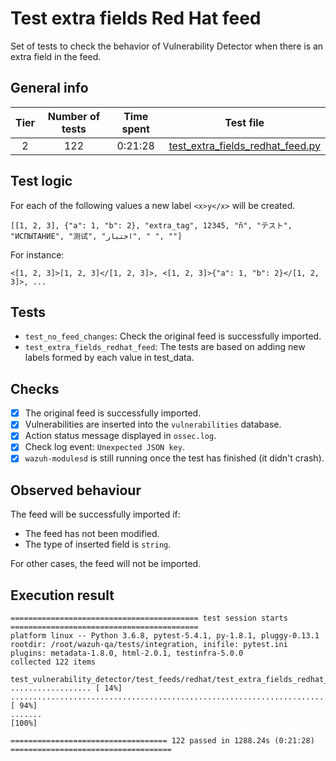 # Test extra fields Red Hat feed

Set of tests to check the behavior of Vulnerability Detector when there is an extra field in the feed.

## General info

|Tier | Number of tests | Time spent| Test file |
|:--:|:--:|:--:|:--:|
| 2 | 122 | 0:21:28 | [test_extra_fields_redhat_feed.py](../../../test_feeds/redhat/test_extra_fields_redhat_feed.py)|

## Test logic

For each of the following values a new label `<x>y</x>` will be created.

```
[[1, 2, 3], {"a": 1, "b": 2}, "extra_tag", 12345, "ñ", "テスト", "ИСПЫТАНИЕ", "测试", "اختبار", " ", ""]
```

For instance:

```
<[1, 2, 3]>[1, 2, 3]</[1, 2, 3]>, <[1, 2, 3]>{"a": 1, "b": 2}</[1, 2, 3]>, ...
```

## Tests

- `test_no_feed_changes`: Check the original feed is successfully imported.
- `test_extra_fields_redhat_feed`: The tests are based on adding new labels formed by each value in test_data.

## Checks

- [x] The original feed is successfully imported.
- [x] Vulnerabilities are inserted into the `vulnerabilities` database.
- [x] Action status message displayed in `ossec.log`.
- [x] Check log event: `Unexpected JSON key`.
- [x] `wazuh-modulesd` is still running once the test has finished (it didn't crash).

## Observed behaviour

The feed will be successfully imported if:

- The feed has not been modified.
- The type of inserted field is `string`.

For other cases, the feed will not be imported.

## Execution result

```
========================================== test session starts ==========================================
platform linux -- Python 3.6.8, pytest-5.4.1, py-1.8.1, pluggy-0.13.1
rootdir: /root/wazuh-qa/tests/integration, inifile: pytest.ini
plugins: metadata-1.8.0, html-2.0.1, testinfra-5.0.0
collected 122 items

test_vulnerability_detector/test_feeds/redhat/test_extra_fields_redhat_feed.py .................. [ 14%]
................................................................................................. [ 94%]
.......                                                                                           [100%]

=================================== 122 passed in 1288.24s (0:21:28) ====================================
```
